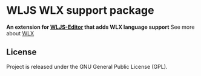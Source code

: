 # WLJS WLX support package
**An extension for [WLJS-Editor](https://github.com/JerryI/wljs-editor) that adds WLX language support**
See more about [WLX](https://jerryi.github.io/wljs-docs/wlx)

## License
Project is released under the GNU General Public License (GPL).
